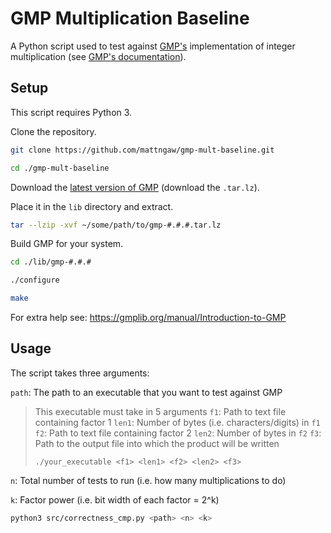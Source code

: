 # GMP Multiplication Baseline

A Python script used to test against [GMP's](https://gmplib.org/) implementation of integer multiplication (see [GMP's documentation](https://gmplib.org/manual/)).

## Setup

This script requires Python 3.

Clone the repository.

```sh
git clone https://github.com/mattngaw/gmp-mult-baseline.git

cd ./gmp-mult-baseline
```

Download the [latest version of GMP](https://gmplib.org/) (download the `.tar.lz`).

Place it in the `lib` directory and extract.

```sh
tar --lzip -xvf ~/some/path/to/gmp-#.#.#.tar.lz
```

Build GMP for your system.
```sh
cd ./lib/gmp-#.#.#

./configure

make
```

For extra help see: https://gmplib.org/manual/Introduction-to-GMP

## Usage

The script takes three arguments:

`path`: The path to an executable that you want to test against GMP

> This executable must take in 5 arguments
> `f1`: Path to text file containing factor 1
> `len1`: Number of bytes (i.e. characters/digits) in `f1`
> `f2`: Path to text file containing factor 2
> `len2`: Number of bytes in `f2`
> `f3`: Path to the output file into which the product will be written
> ```
> ./your_executable <f1> <len1> <f2> <len2> <f3>
> ```

`n`: Total number of tests to run (i.e. how many multiplications to do)

`k`: Factor power (i.e. bit width of each factor = 2^k)

```sh
python3 src/correctness_cmp.py <path> <n> <k>
```

